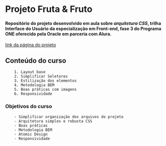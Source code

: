 # Projeto Fruta & Fruto

#### Repositório do projeto desenvolvido em aula sobre *arquitetura CSS*, trilha Interface do Usuário da especialização em Front-end, fase 3 do Programa ONE oferecido pela Oracle em parceria com Alura.

[link da página do projeto](https://NetoPaiva.github.io/fruta-e-fruto)

## Conteúdo do curso

        1. Layout base
        2. Simplificar Seletores
        3. Estilização dos elementos
        4. Metodologia BEM
        5. Boas práticas com imagens
        6. Responsividade

### Objetivos do curso

        - Simplificar organização dos arquivos do projeto
        - Arquitetura simples e robusta CSS
        - Boas práticas
        - Metodologia BEM
        - Atomic Design
        - Responsividade